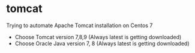 # tomcat
Trying to automate Apache Tomcat installation on Centos 7

* Choose Tomcat version 7,8,9 (Always latest is getting downloaded)
* Choose Oracle Java version 7, 8 (Always latest is getting downloaded)
